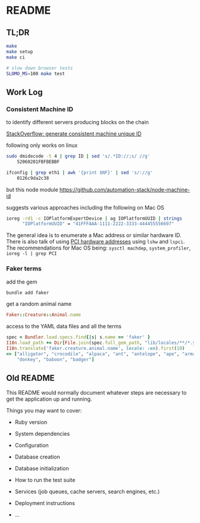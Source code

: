 # README

## TL;DR

```sh
make
make setup
make ci

# slow down browser tests
SLOMO_MS=100 make test
```

## Work Log

### Consistent Machine ID

to identify different servers producing blocks on the chain

[StackOverflow: generate consistent machine unique ID](
    https://unix.stackexchange.com/questions/144812/generate-consistent-machine-unique-id)

following only works on linux

```sh
sudo dmidecode -t 4 | grep ID | sed 's/.*ID://;s/ //g'
    52060201FBFBEBBF

ifconfig | grep eth1 | awk '{print $NF}' | sed 's/://g'
    0126c9da2c38
```

but this node module https://github.com/automation-stack/node-machine-id

suggests various approaches including the following on Mac OS

```sh
ioreg -rd1 -c IOPlatformExpertDevice | ag IOPlatformUUID | strings
      "IOPlatformUUID" = "41FFFAAA-1111-2222-3333-444455556697"
```

The general idea is to enumerate a Mac address or similar hardware ID. There is
also talk of using [PCI hardware addresses](
    https://apple.stackexchange.com/questions/234410/does-macos-have-equivalent-command-line-tools-like-lshw-or-lspci-for-enumera)
using `lshw` and `lspci`. The recommendations for Mac OS being: `sysctl
machdep`, `system_profiler`, `ioreg -l | grep PCI`

### Faker terms

add the gem
```sh
bundle add faker
```

get a random animal name
```ruby
Faker::Creature::Animal.name
```

access to the YAML data files and all the terms
```ruby
spec = Bundler.load.specs.find{|s| s.name == 'faker' }
I18n.load_path += Dir[File.join(spec.full_gem_path, "lib/locales/**/*.yml")]
I18n.translate('faker.creature.animal.name', locale: :en).first(10)
=> ["alligator", "crocodile", "alpaca", "ant", "antelope", "ape", "armadillo",
    "donkey", "baboon", "badger"]
```

## Old README

This README would normally document whatever steps are necessary to get the
application up and running.

Things you may want to cover:

* Ruby version

* System dependencies

* Configuration

* Database creation

* Database initialization

* How to run the test suite

* Services (job queues, cache servers, search engines, etc.)

* Deployment instructions

* ...
